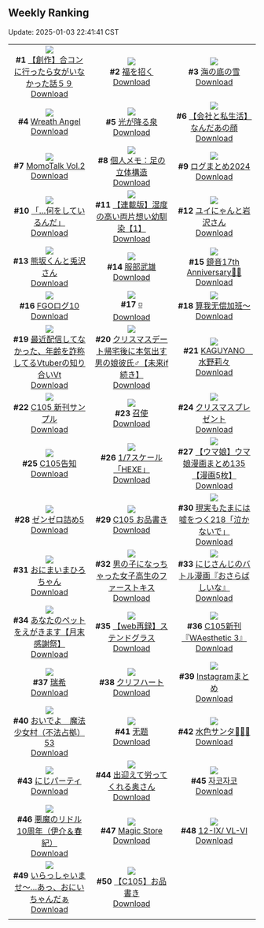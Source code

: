 ## Weekly Ranking
Update: 2025-01-03 22:41:41 CST

|      |      |      |
| :----: | :----: | :----: |
| ![](https://i.pixiv.re/c/240x480/img-master/img/2024/12/27/00/00/22/125576911_p0_master1200.jpg)<br>**#1** [【創作】合コンに行ったら女がいなかった話５９](https://www.pixiv.net/artworks/125576911)<br>[Download](https://i.pixiv.re/img-original/img/2024/12/27/00/00/22/125576911_p0.png) | ![](https://i.pixiv.re/c/240x480/img-master/img/2024/12/27/00/00/25/125576923_p0_master1200.jpg)<br>**#2** [福を招く](https://www.pixiv.net/artworks/125576923)<br>[Download](https://i.pixiv.re/img-original/img/2024/12/27/00/00/25/125576923_p0.jpg) | ![](https://i.pixiv.re/c/240x480/img-master/img/2024/12/28/07/30/03/125617139_p0_master1200.jpg)<br>**#3** [海の底の雪](https://www.pixiv.net/artworks/125617139)<br>[Download](https://i.pixiv.re/img-original/img/2024/12/28/07/30/03/125617139_p0.jpg) |
| ![](https://i.pixiv.re/c/240x480/img-master/img/2024/12/28/16/54/02/125628503_p0_master1200.jpg)<br>**#4** [Wreath Angel](https://www.pixiv.net/artworks/125628503)<br>[Download](https://i.pixiv.re/img-original/img/2024/12/28/16/54/02/125628503_p0.jpg) | ![](https://i.pixiv.re/c/240x480/img-master/img/2024/12/27/00/00/20/125576893_p0_master1200.jpg)<br>**#5** [光が降る泉](https://www.pixiv.net/artworks/125576893)<br>[Download](https://i.pixiv.re/img-original/img/2024/12/27/00/00/20/125576893_p0.png) | ![](https://i.pixiv.re/c/240x480/img-master/img/2024/12/27/12/00/15/125589060_p0_master1200.jpg)<br>**#6** [【会社と私生活】なんだあの顔](https://www.pixiv.net/artworks/125589060)<br>[Download](https://i.pixiv.re/img-original/img/2024/12/27/12/00/15/125589060_p0.jpg) |
| ![](https://i.pixiv.re/c/240x480/img-master/img/2024/12/27/00/00/50/125577018_p0_master1200.jpg)<br>**#7** [MomoTalk Vol.2](https://www.pixiv.net/artworks/125577018)<br>[Download](https://i.pixiv.re/img-original/img/2024/12/27/00/00/50/125577018_p0.jpg) | ![](https://i.pixiv.re/c/240x480/img-master/img/2024/12/28/06/00/04/125616000_p0_master1200.jpg)<br>**#8** [個人メモ：足の立体構造](https://www.pixiv.net/artworks/125616000)<br>[Download](https://i.pixiv.re/img-original/img/2024/12/28/06/00/04/125616000_p0.jpg) | ![](https://i.pixiv.re/c/240x480/img-master/img/2024/12/28/21/21/44/125636862_p0_master1200.jpg)<br>**#9** [ログまとめ2024](https://www.pixiv.net/artworks/125636862)<br>[Download](https://i.pixiv.re/img-original/img/2024/12/28/21/21/44/125636862_p0.jpg) |
| ![](https://i.pixiv.re/c/240x480/img-master/img/2024/12/27/21/42/14/125603763_p0_master1200.jpg)<br>**#10** [「…何をしているんだ」](https://www.pixiv.net/artworks/125603763)<br>[Download](https://i.pixiv.re/img-original/img/2024/12/27/21/42/14/125603763_p0.png) | ![](https://i.pixiv.re/c/240x480/img-master/img/2024/12/27/18/01/57/125596527_p0_master1200.jpg)<br>**#11** [【連載版】湿度の高い両片想い幼馴染【1】](https://www.pixiv.net/artworks/125596527)<br>[Download](https://i.pixiv.re/img-original/img/2024/12/27/18/01/57/125596527_p0.png) | ![](https://i.pixiv.re/c/240x480/img-master/img/2024/12/28/05/38/49/125615784_p0_master1200.jpg)<br>**#12** [ユイにゃんと岩沢さん](https://www.pixiv.net/artworks/125615784)<br>[Download](https://i.pixiv.re/img-original/img/2024/12/28/05/38/49/125615784_p0.jpg) |
| ![](https://i.pixiv.re/c/240x480/img-master/img/2024/12/27/07/21/04/125584907_p0_master1200.jpg)<br>**#13** [熊坂くんと兎沢さん](https://www.pixiv.net/artworks/125584907)<br>[Download](https://i.pixiv.re/img-original/img/2024/12/27/07/21/04/125584907_p0.jpg) | ![](https://i.pixiv.re/c/240x480/img-master/img/2024/12/28/00/00/07/125608803_p0_master1200.jpg)<br>**#14** [服部武雄](https://www.pixiv.net/artworks/125608803)<br>[Download](https://i.pixiv.re/img-original/img/2024/12/28/00/00/07/125608803_p0.png) | ![](https://i.pixiv.re/c/240x480/img-master/img/2024/12/27/00/00/00/125576741_p0_master1200.jpg)<br>**#15** [鏡音17th Anniversary🎂🎉](https://www.pixiv.net/artworks/125576741)<br>[Download](https://i.pixiv.re/img-original/img/2024/12/27/00/00/00/125576741_p0.jpg) |
| ![](https://i.pixiv.re/c/240x480/img-master/img/2024/12/28/11/15/55/125620843_p0_master1200.jpg)<br>**#16** [FGOログ10](https://www.pixiv.net/artworks/125620843)<br>[Download](https://i.pixiv.re/img-original/img/2024/12/28/11/15/55/125620843_p0.jpg) | ![](https://i.pixiv.re/c/240x480/img-master/img/2024/12/28/13/12/29/125623438_p0_master1200.jpg)<br>**#17** [◽️](https://www.pixiv.net/artworks/125623438)<br>[Download](https://i.pixiv.re/img-original/img/2024/12/28/13/12/29/125623438_p0.jpg) | ![](https://i.pixiv.re/c/240x480/img-master/img/2024/12/28/22/21/46/125638958_p0_master1200.jpg)<br>**#18** [算我无偿加班～](https://www.pixiv.net/artworks/125638958)<br>[Download](https://i.pixiv.re/img-original/img/2024/12/28/22/21/46/125638958_p0.jpg) |
| ![](https://i.pixiv.re/c/240x480/img-master/img/2024/12/28/21/05/39/125636317_p0_master1200.jpg)<br>**#19** [最近配信してなかった、年齢を詐称してるVtuberの知り合いVt](https://www.pixiv.net/artworks/125636317)<br>[Download](https://i.pixiv.re/img-original/img/2024/12/28/21/05/39/125636317_p0.png) | ![](https://i.pixiv.re/c/240x480/img-master/img/2024/12/28/00/00/36/125608955_p0_master1200.jpg)<br>**#20** [クリスマスデート帰宅後に本気出す男の娘彼氏♂【未来if続き】](https://www.pixiv.net/artworks/125608955)<br>[Download](https://i.pixiv.re/img-original/img/2024/12/28/00/00/36/125608955_p0.png) | ![](https://i.pixiv.re/c/240x480/img-master/img/2024/12/28/13/55/09/125624379_p0_master1200.jpg)<br>**#21** [KAGUYANO　水野莉々](https://www.pixiv.net/artworks/125624379)<br>[Download](https://i.pixiv.re/img-original/img/2024/12/28/13/55/09/125624379_p0.png) |
| ![](https://i.pixiv.re/c/240x480/img-master/img/2024/12/28/01/51/48/125612628_p0_master1200.jpg)<br>**#22** [C105 新刊サンプル](https://www.pixiv.net/artworks/125612628)<br>[Download](https://i.pixiv.re/img-original/img/2024/12/28/01/51/48/125612628_p0.jpg) | ![](https://i.pixiv.re/c/240x480/img-master/img/2024/12/29/21/47/22/125670430_p0_master1200.jpg)<br>**#23** [召使](https://www.pixiv.net/artworks/125670430)<br>[Download](https://i.pixiv.re/img-original/img/2024/12/29/21/47/22/125670430_p0.jpg) | ![](https://i.pixiv.re/c/240x480/img-master/img/2024/12/28/07/00/04/125616720_p0_master1200.jpg)<br>**#24** [クリスマスプレゼント](https://www.pixiv.net/artworks/125616720)<br>[Download](https://i.pixiv.re/img-original/img/2024/12/28/07/00/04/125616720_p0.png) |
| ![](https://i.pixiv.re/c/240x480/img-master/img/2024/12/27/00/01/12/125577072_p0_master1200.jpg)<br>**#25** [C105告知](https://www.pixiv.net/artworks/125577072)<br>[Download](https://i.pixiv.re/img-original/img/2024/12/27/00/01/12/125577072_p0.jpg) | ![](https://i.pixiv.re/c/240x480/img-master/img/2024/12/28/00/30/55/125610438_p0_master1200.jpg)<br>**#26** [1/7スケール「HEXE」](https://www.pixiv.net/artworks/125610438)<br>[Download](https://i.pixiv.re/img-original/img/2024/12/28/00/30/55/125610438_p0.jpg) | ![](https://i.pixiv.re/c/240x480/img-master/img/2024/12/27/07/00/13/125584662_p0_master1200.jpg)<br>**#27** [【ウマ娘】ウマ娘漫画まとめ135【漫画5枚】](https://www.pixiv.net/artworks/125584662)<br>[Download](https://i.pixiv.re/img-original/img/2024/12/27/07/00/13/125584662_p0.jpg) |
| ![](https://i.pixiv.re/c/240x480/img-master/img/2024/12/27/06/34/13/125584314_p0_master1200.jpg)<br>**#28** [ゼンゼロ詰め5](https://www.pixiv.net/artworks/125584314)<br>[Download](https://i.pixiv.re/img-original/img/2024/12/27/06/34/13/125584314_p0.jpg) | ![](https://i.pixiv.re/c/240x480/img-master/img/2024/12/28/00/00/35/125608950_p0_master1200.jpg)<br>**#29** [C105 お品書き](https://www.pixiv.net/artworks/125608950)<br>[Download](https://i.pixiv.re/img-original/img/2024/12/28/00/00/35/125608950_p0.jpg) | ![](https://i.pixiv.re/c/240x480/img-master/img/2024/12/29/18/00/27/125663208_p0_master1200.jpg)<br>**#30** [現実もたまには嘘をつく218「泣かないで」](https://www.pixiv.net/artworks/125663208)<br>[Download](https://i.pixiv.re/img-original/img/2024/12/29/18/00/27/125663208_p0.jpg) |
| ![](https://i.pixiv.re/c/240x480/img-master/img/2024/12/28/00/03/39/125609321_p0_master1200.jpg)<br>**#31** [おにまいまひろちゃん](https://www.pixiv.net/artworks/125609321)<br>[Download](https://i.pixiv.re/img-original/img/2024/12/28/00/03/39/125609321_p0.png) | ![](https://i.pixiv.re/c/240x480/img-master/img/2024/12/29/00/00/59/125642594_p0_master1200.jpg)<br>**#32** [男の子になっちゃった女子高生のファーストキス](https://www.pixiv.net/artworks/125642594)<br>[Download](https://i.pixiv.re/img-original/img/2024/12/29/00/00/59/125642594_p0.jpg) | ![](https://i.pixiv.re/c/240x480/img-master/img/2024/12/28/21/27/54/125637028_p0_master1200.jpg)<br>**#33** [にじさんじのバトル漫画『おさらばしいな』](https://www.pixiv.net/artworks/125637028)<br>[Download](https://i.pixiv.re/img-original/img/2024/12/28/21/27/54/125637028_p0.jpg) |
| ![](https://i.pixiv.re/c/240x480/img-master/img/2024/12/28/21/46/48/125637689_p0_master1200.jpg)<br>**#34** [あなたのペットをえがきます【月末感謝祭】](https://www.pixiv.net/artworks/125637689)<br>[Download](https://i.pixiv.re/img-original/img/2024/12/28/21/46/48/125637689_p0.jpg) | ![](https://i.pixiv.re/c/240x480/img-master/img/2024/12/28/16/08/13/125627406_p0_master1200.jpg)<br>**#35** [【web再録】ステンドグラス](https://www.pixiv.net/artworks/125627406)<br>[Download](https://i.pixiv.re/img-original/img/2024/12/28/16/08/13/125627406_p0.png) | ![](https://i.pixiv.re/c/240x480/img-master/img/2024/12/28/00/30/07/125610369_p0_master1200.jpg)<br>**#36** [C105新刊『WAesthetic 3』](https://www.pixiv.net/artworks/125610369)<br>[Download](https://i.pixiv.re/img-original/img/2024/12/28/00/30/07/125610369_p0.jpg) |
| ![](https://i.pixiv.re/c/240x480/img-master/img/2024/12/28/19/36/01/125633250_p0_master1200.jpg)<br>**#37** [瑞希](https://www.pixiv.net/artworks/125633250)<br>[Download](https://i.pixiv.re/img-original/img/2024/12/28/19/36/01/125633250_p0.jpg) | ![](https://i.pixiv.re/c/240x480/img-master/img/2024/12/29/00/00/11/125642404_p0_master1200.jpg)<br>**#38** [クリフハート](https://www.pixiv.net/artworks/125642404)<br>[Download](https://i.pixiv.re/img-original/img/2024/12/29/00/00/11/125642404_p0.jpg) | ![](https://i.pixiv.re/c/240x480/img-master/img/2024/12/28/00/02/43/125609237_p0_master1200.jpg)<br>**#39** [Instagramまとめ](https://www.pixiv.net/artworks/125609237)<br>[Download](https://i.pixiv.re/img-original/img/2024/12/28/00/02/43/125609237_p0.jpg) |
| ![](https://i.pixiv.re/c/240x480/img-master/img/2024/12/28/10/27/10/125619867_p0_master1200.jpg)<br>**#40** [おいでよ　魔法少女村（不法占拠）53](https://www.pixiv.net/artworks/125619867)<br>[Download](https://i.pixiv.re/img-original/img/2024/12/28/10/27/10/125619867_p0.png) | ![](https://i.pixiv.re/c/240x480/img-master/img/2024/12/28/00/00/40/125608969_p0_master1200.jpg)<br>**#41** [无题](https://www.pixiv.net/artworks/125608969)<br>[Download](https://i.pixiv.re/img-original/img/2024/12/28/00/00/40/125608969_p0.png) | ![](https://i.pixiv.re/c/240x480/img-master/img/2024/12/28/00/00/19/125608887_p0_master1200.jpg)<br>**#42** [水色サンタ🐰🩵🤍](https://www.pixiv.net/artworks/125608887)<br>[Download](https://i.pixiv.re/img-original/img/2024/12/28/00/00/19/125608887_p0.jpg) |
| ![](https://i.pixiv.re/c/240x480/img-master/img/2024/12/28/00/00/33/125608941_p0_master1200.jpg)<br>**#43** [にじパーティ](https://www.pixiv.net/artworks/125608941)<br>[Download](https://i.pixiv.re/img-original/img/2024/12/28/00/00/33/125608941_p0.jpg) | ![](https://i.pixiv.re/c/240x480/img-master/img/2024/12/28/01/16/04/125609277_p0_master1200.jpg)<br>**#44** [出迎えて労ってくれる奥さん](https://www.pixiv.net/artworks/125609277)<br>[Download](https://i.pixiv.re/img-original/img/2024/12/28/01/16/04/125609277_p0.jpg) | ![](https://i.pixiv.re/c/240x480/img-master/img/2024/12/28/08/17/57/125617854_p0_master1200.jpg)<br>**#45** [자코자코](https://www.pixiv.net/artworks/125617854)<br>[Download](https://i.pixiv.re/img-original/img/2024/12/28/08/17/57/125617854_p0.png) |
| ![](https://i.pixiv.re/c/240x480/img-master/img/2024/12/28/11/40/34/125621345_p0_master1200.jpg)<br>**#46** [悪魔のリドル10周年（伊介＆春紀）](https://www.pixiv.net/artworks/125621345)<br>[Download](https://i.pixiv.re/img-original/img/2024/12/28/11/40/34/125621345_p0.png) | ![](https://i.pixiv.re/c/240x480/img-master/img/2024/12/28/20/29/58/125634995_p0_master1200.jpg)<br>**#47** [Magic Store](https://www.pixiv.net/artworks/125634995)<br>[Download](https://i.pixiv.re/img-original/img/2024/12/28/20/29/58/125634995_p0.jpg) | ![](https://i.pixiv.re/c/240x480/img-master/img/2024/12/28/01/00/02/125611259_p0_master1200.jpg)<br>**#48** [12-Ⅸ/ VL-Ⅵ](https://www.pixiv.net/artworks/125611259)<br>[Download](https://i.pixiv.re/img-original/img/2024/12/28/01/00/02/125611259_p0.png) |
| ![](https://i.pixiv.re/c/240x480/img-master/img/2024/12/27/00/00/13/125576845_p0_master1200.jpg)<br>**#49** [いらっしゃいませ～…あっ、おにいちゃんだぁ](https://www.pixiv.net/artworks/125576845)<br>[Download](https://i.pixiv.re/img-original/img/2024/12/27/00/00/13/125576845_p0.jpg) | ![](https://i.pixiv.re/c/240x480/img-master/img/2024/12/28/15/17/13/125625860_p0_master1200.jpg)<br>**#50** [【C105】お品書き](https://www.pixiv.net/artworks/125625860)<br>[Download](https://i.pixiv.re/img-original/img/2024/12/28/15/17/13/125625860_p0.png) |
|      |
